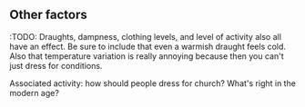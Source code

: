 ## Other factors

:TODO: Draughts, dampness, clothing levels, and level of activity also all have an effect.  Be sure to include that even a warmish draught feels cold.  Also that temperature variation is really annoying because then you can't just dress for conditions.  

Associated activity:  how should people dress for church?  What's right in the modern age?

